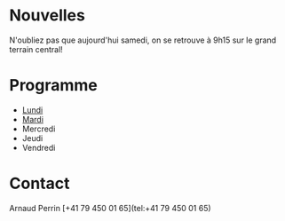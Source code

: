 # Nouvelles

N'oubliez pas que aujourd'hui samedi, on se retrouve à 9h15 sur le grand terrain central!
# Programme
- [Lundi](Stage_P3/Essai/Lundi/README.md)
- [Mardi](Stage_P3/Essai/Mardi/README.md)
- Mercredi
- Jeudi
- Vendredi
# Contact
Arnaud Perrin [+41 79 450 01 65](tel:+41 79 450 01 65)




